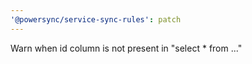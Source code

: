 ```yaml
---
'@powersync/service-sync-rules': patch
---
```


Warn when id column is not present in "select \* from ..."
